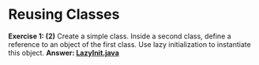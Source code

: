 # Reusing Classes

**Exercise 1: (2)** Create a simple class. Inside a second class, 
define a reference to an object of the first class. Use lazy 
initialization to instantiate this object.
**Answer: [LazyInit.java](src/main/java/LazyInit.java)**
